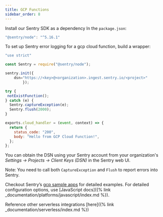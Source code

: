 ```yaml
---
title: GCP Functions
sidebar_order: 8
---
```


Install our Sentry SDK as a dependency In the `package.json`:
```jsx
"@sentry/node": "^5.16.1"
```

To set up Sentry error logging for a gcp cloud function, build a wrapper:
```jsx
"use strict"

const Sentry = require("@sentry/node");

sentry.init({
    dsn="https://<key>@<organization>.ingest.sentry.io/<project>"
		});

try {
 notExistFunction();
} catch (e) {
  Sentry.captureException(e);
  Sentry.flush(2000);
}

exports.cloud_handler = (event, context) => {
  return {
    status_code: "200",
    body: "Hello from GCP Cloud Function!",
  };
};
```
You can obtain the DSN using your Sentry account from your organization's *Settings -> Projects -> Client Keys (DSN)* in the Sentry web UI.

Note: You need to call both `CaptureException` and `Flush` to report errors into Sentry.

Checkout Sentry’s [gcp sample apps](https://github.com/getsentry/examples/tree/master/gcp-cloud-functions/node) for detailed examples. For detailed configuration options, use  [JavaScript docs]({% link _documentation/platforms/javascript/index.md %}).

Reference other serverless integrations [here]({% link _documentation/serverless/index.md %})
